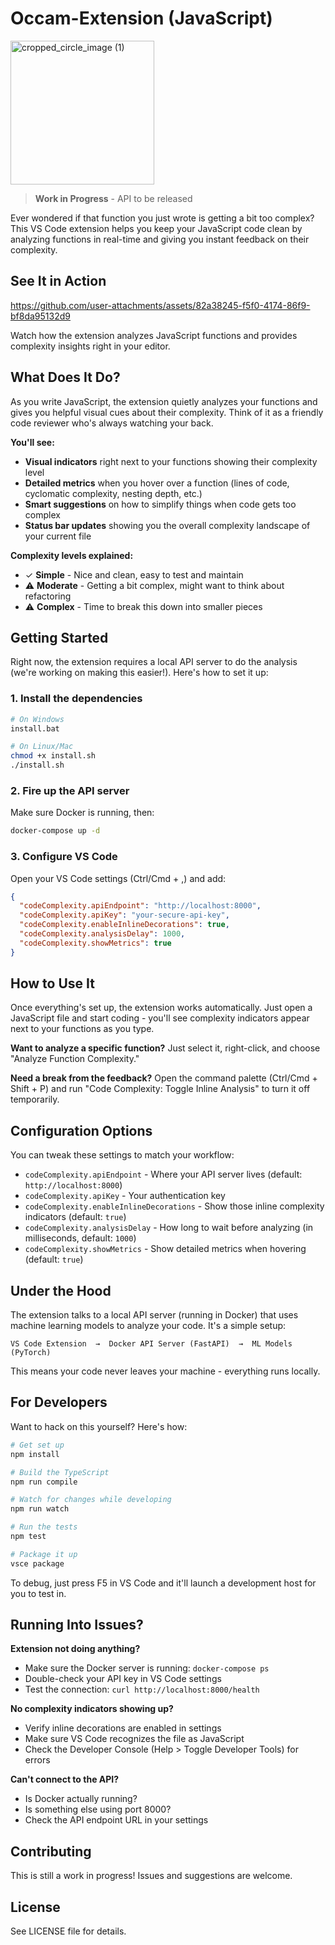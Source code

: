 # Occam-Extension (JavaScript)

<img width="230" height="230" alt="cropped_circle_image (1)" src="https://github.com/user-attachments/assets/98bc85d2-20d4-44d2-968a-302726d275e7" />

> **Work in Progress** - API to be released

Ever wondered if that function you just wrote is getting a bit too complex? This VS Code extension helps you keep your JavaScript code clean by analyzing functions in real-time and giving you instant feedback on their complexity.

## See It in Action

https://github.com/user-attachments/assets/82a38245-f5f0-4174-86f9-bf8da95132d9


Watch how the extension analyzes JavaScript functions and provides complexity insights right in your editor.

## What Does It Do?

As you write JavaScript, the extension quietly analyzes your functions and gives you helpful visual cues about their complexity. Think of it as a friendly code reviewer who's always watching your back.

**You'll see:**

- **Visual indicators** right next to your functions showing their complexity level
- **Detailed metrics** when you hover over a function (lines of code, cyclomatic complexity, nesting depth, etc.)
- **Smart suggestions** on how to simplify things when code gets too complex
- **Status bar updates** showing you the overall complexity landscape of your current file

**Complexity levels explained:**

- ✓ **Simple** - Nice and clean, easy to test and maintain
- ⚠ **Moderate** - Getting a bit complex, might want to think about refactoring
- ⚠ **Complex** - Time to break this down into smaller pieces

## Getting Started

Right now, the extension requires a local API server to do the analysis (we're working on making this easier!). Here's how to set it up:

### 1. Install the dependencies

```bash
# On Windows
install.bat

# On Linux/Mac
chmod +x install.sh
./install.sh
```

### 2. Fire up the API server

Make sure Docker is running, then:

```bash
docker-compose up -d
```

### 3. Configure VS Code

Open your VS Code settings (Ctrl/Cmd + ,) and add:

```json
{
  "codeComplexity.apiEndpoint": "http://localhost:8000",
  "codeComplexity.apiKey": "your-secure-api-key",
  "codeComplexity.enableInlineDecorations": true,
  "codeComplexity.analysisDelay": 1000,
  "codeComplexity.showMetrics": true
}
```

## How to Use It

Once everything's set up, the extension works automatically. Just open a JavaScript file and start coding - you'll see complexity indicators appear next to your functions as you type.

**Want to analyze a specific function?** Just select it, right-click, and choose "Analyze Function Complexity."

**Need a break from the feedback?** Open the command palette (Ctrl/Cmd + Shift + P) and run "Code Complexity: Toggle Inline Analysis" to turn it off temporarily.

## Configuration Options

You can tweak these settings to match your workflow:

- `codeComplexity.apiEndpoint` - Where your API server lives (default: `http://localhost:8000`)
- `codeComplexity.apiKey` - Your authentication key
- `codeComplexity.enableInlineDecorations` - Show those inline complexity indicators (default: `true`)
- `codeComplexity.analysisDelay` - How long to wait before analyzing (in milliseconds, default: `1000`)
- `codeComplexity.showMetrics` - Show detailed metrics when hovering (default: `true`)

## Under the Hood

The extension talks to a local API server (running in Docker) that uses machine learning models to analyze your code. It's a simple setup:

```
VS Code Extension  →  Docker API Server (FastAPI)  →  ML Models (PyTorch)
```

This means your code never leaves your machine - everything runs locally.

## For Developers

Want to hack on this yourself? Here's how:

```bash
# Get set up
npm install

# Build the TypeScript
npm run compile

# Watch for changes while developing
npm run watch

# Run the tests
npm test

# Package it up
vsce package
```

To debug, just press F5 in VS Code and it'll launch a development host for you to test in.

## Running Into Issues?

**Extension not doing anything?**

- Make sure the Docker server is running: `docker-compose ps`
- Double-check your API key in VS Code settings
- Test the connection: `curl http://localhost:8000/health`

**No complexity indicators showing up?**

- Verify inline decorations are enabled in settings
- Make sure VS Code recognizes the file as JavaScript
- Check the Developer Console (Help > Toggle Developer Tools) for errors

**Can't connect to the API?**

- Is Docker actually running?
- Is something else using port 8000?
- Check the API endpoint URL in your settings

## Contributing

This is still a work in progress! Issues and suggestions are welcome.

## License

See LICENSE file for details.
